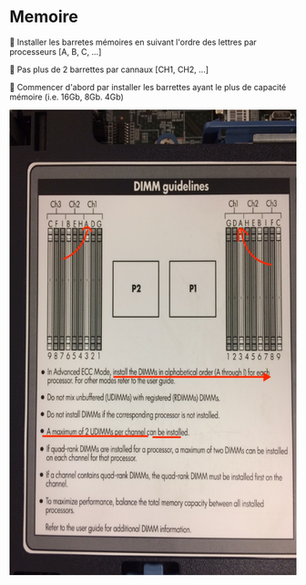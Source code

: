 # Memoire

:pushpin: Installer les barretes mémoires en suivant l'ordre des lettres par processeurs [A, B, C, ...]

:pushpin: Pas plus de 2 barrettes par cannaux [CH1, CH2, ...]

:pushpin: Commencer d'abord par installer les barrettes ayant le plus de capacité mémoire (i.e. 16Gb, 8Gb. 4Gb)

<img src="images/DIMM.jpeg" width="612" height="816"></img>
